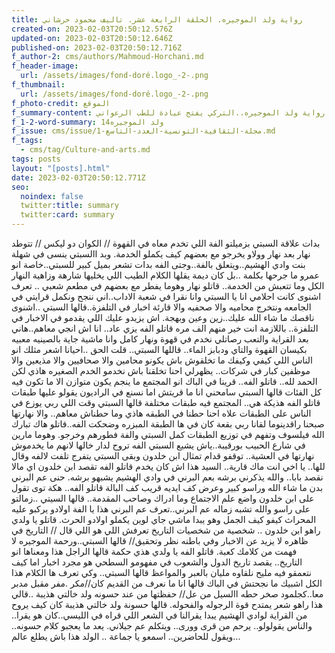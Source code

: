 ```yaml
---
title: رواية ولد الموجيره. الحلقة الرابعة عشر. تاليف محمود حرشاني
created-on: 2023-02-03T20:50:12.576Z
updated-on: 2023-02-03T20:50:12.646Z
published-on: 2023-02-03T20:50:12.716Z
f_author-2: cms/authors/Mahmoud-Horchani.md
f_header-image:
  url: /assets/images/fond-doré.logo_-2-.png
f_thumbnail:
  url: /assets/images/fond-doré.logo_-2-.png
f_photo-credit: الموقع
f_summary-content: تتابعون حلقة جديده من رواية ولد الموجيره..التركي يفتح عيادة للطب الرعواني..
f_1-2-word-summary: ولد الموجيره14
f_issue: cms/issue/مجلة-الثقافية-التونسية-العدد-التاسع-1.md
f_tags:
  - cms/tag/Culture-and-arts.md
tags: posts
layout: "[posts].html"
date: 2023-02-03T20:50:12.771Z
seo:
  noindex: false
  twitter:title: summary
  twitter:card: summary
---
```

بدات علاقة السبتي بزميلتو الفة اللي تخدم معاه في القهوة // الكوان دو ليكس // تتوطد نهار  بعد نهار وولاو يخرجو مع بعضهم كيف يكملو الخدمة.  وبد االسبتي ينسى في شهلة بنت وادي الهشيم..ويتعلق بالفة..وجتى الفه بدات تشعر بميل كبير للسبتي..خاصة انو عمرو ما جرحها بكلمة ..بل كان ديمة يقلها الكلام الطيب اللي يخليها شارهة وزاهية النهار الكل وما تتعبش من الخدمة.. قاتلو نهار وهوما يفطر مع بعضهم في مطعم شعبي .. تعرف اشنوى كانت احلامي انا يا السبتي وانا نقرا في شعبة الاداب..اني ننجح ونكمل قرايتي في الجامعه ونتخرج محاميه والا صحفيه والا قارئة اخبار في التلفزة..قالها السبتي ..اشنوى ناقصك ما شاء الله عليك..زين وعين وبهجة. اش يزيدو عليك اللي يقدمو في الاخبار في التلفزة.. باللازمة انت خير منهم الف مره قاتلو الفه يزي عاد.. انا اش انجي معاهم..هاني  بعد القراية والتعب رصاتلي نخدم في قهوة ونهار كامل وانا ماشية جاية بالصينيه معبيه  بكيسان القهوة والتاي ودبابز الماء.. قاللها السبتي..  قلت الحق ..احيانا اشعر مثلك انو الناس اللي كيفي وكيفك  ما تخلقوش  باش يكونو محامين والا صحافيين والا مذيعين والا موظفين كبار في شركات.. يظهرلي احنا تخلقنا   باش نخدمو  الخدم الصغيره هاذي لكن الحمد لله.. قاتلو الفه.. قرينا في الباك انو المجتمع ما ينجم يكون متوازن الا ما تكون فيه كل الفئات قالها السبتي سامحني انا ما قريتش اما نسنع في الراديون يقولو عليها طبقات قاتلو الفه هذيكة هي.. المجتمع فيه طبقات مختلفة قالها السبتي وقت اللي ربي يوزع في الناس على الطبقات علاه احنا حطنا في الطبقه هاذي وما حطناش معاهم.. والا نهارتها صبحنا راقدينوما لقانا ربي بقعة كان في ها الطبقة المبزره وضحكت الفه..قاتلو هاك تبارك الله فيلسوف وتفهم في توزيع الطبقات كمل السبتي والفة فطورهم وخرجو. وهوما مارين في شارع الحبيب بورقيبة..ياش يشيع السبتي الفه تروح  لدار خالها  لانهم ما يخدموش   نهارتها في العشية.. توقفو قدام تمثال ابن خلدون وبقى السبتي يتفرج تلفت لالفه وقال للها.. يا اخي انت ماك قارية.. السيد هذا اش كان يخدم قاتلو الفه تقصد ابن خلدون اي مالا نقصد بابا.. والله يذكرني برشه بعم البرني في وادي الهشيم يشبهو برشه. حنى عم البرني بدن ما شاء الله وراسو كبير  وعرض كف ايديه قريب كف البالة قاتلو الفه.. هكة توى تقول على ابن خلدون واضع علم الاجتماع وما ادراك وصاحب المقدمة.. قالها السيتي ..زمالتو على راسو والله تشبه زماله عم البرني..تعرف عم البرني هذا يا الفة اولادو يركبو عليه المحراث كيفو كيف الجمل وهو يبدا ماشي جاي لوين يكملو اولادو الحرث. قاتلو يا ولدي راهو ابن خلدون .. شخصية من شخصيات التاريخ تعرفش اللي هو اللي قال // التاريخ في ظاهره لا يزيد عن الاخبار وفي باطنه نظر وتحقيق// قالها السبتي..ورحمة الموجيره لا فهمت من كلامك كعبة. قاتلو الفه  يا ولدي هذي حكمة قالها الراجل هذا ومعناها انو التاريخ.. يقصد تاريخ الدول والشعوب في مفهومو السطحي هو مجرد اخبار اما كيف نتعمقو فيه مليح نلقاوه مليان بالعبر والمواعظ قالها السبتي.. وكي تعرف ها الكلام هذا الكل اشبيك ما نجحتش في الباك قالها انا ما نعرف من القديم كان//مكر .مفر مقبل مدبر معا..كجلمود صخر حطه االسيل  من عل// حفظتها من عند حسونه ولد خالتي هذيبة ..قالي هذا راهو شعر يمتدح قوة الرجوله والفحوله. قالها حسونة ولد خالتي هذيبة كان كيف يروح من القراية لوادي الهشيم يبدا يقرالنا في الشعر اللي قراه في الليسي..كان هو يقرا.. والناس يقولولو.. يرحم من قرى وورى..  ويتكلم عم جيلاني. يعد ما يعجبو كلام حسونه.. ويقول للحاضرين.. اسمعو يا جماعة .. الولد هذا باش يطلع عالم...